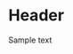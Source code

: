 <!-- TITLE: Autodesk Inventor Installation -->
<!-- SUBTITLE: Step-by-step instructions to install Autodesk Inventor -->

# Header
Sample text